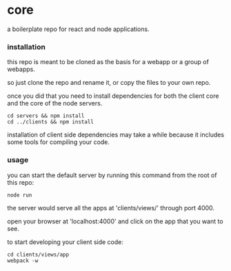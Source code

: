 # core

a boilerplate repo for react and node applications.

### installation

this repo is meant to be cloned as the basis for a webapp or a group of webapps.

so just clone the repo and rename it, or copy the files to your own repo.

once you did that you need to install dependencies for both the client core and the core of the node servers.

```
cd servers && npm install
cd ../clients && npm install
```

installation of client side dependencies may take a while because it includes some tools for compiling your code.

### usage

you can start the default server by running this command from the root of this repo:

```
node run
```

the server would serve all the apps at 'clients/views/' through port 4000.

open your browser at 'localhost:4000' and click on the app that you want to see.

to start developing your client side code:

```
cd clients/views/app
webpack -w
```

